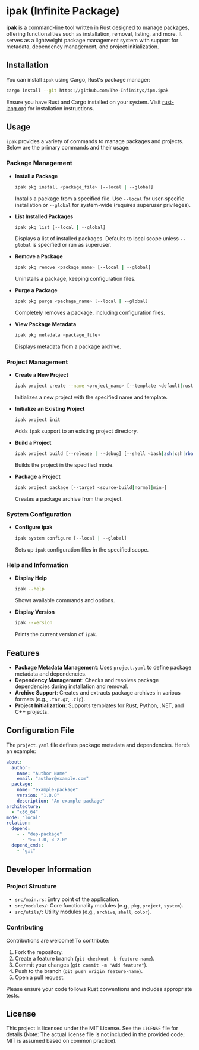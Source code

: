 # ipak (Infinite Package)

**ipak** is a command-line tool written in Rust designed to manage packages, offering functionalities such as installation, removal, listing, and more. It serves as a lightweight package management system with support for metadata, dependency management, and project initialization.

## Installation

You can install `ipak` using Cargo, Rust's package manager:

```sh
cargo install --git https://github.com/The-Infinitys/ipm.ipak
```

Ensure you have Rust and Cargo installed on your system. Visit [rust-lang.org](https://www.rust-lang.org/tools/install) for installation instructions.

## Usage

`ipak` provides a variety of commands to manage packages and projects. Below are the primary commands and their usage:

### Package Management

- **Install a Package**
  ```sh
  ipak pkg install <package_file> [--local | --global]
  ```
  Installs a package from a specified file. Use `--local` for user-specific installation or `--global` for system-wide (requires superuser privileges).

- **List Installed Packages**
  ```sh
  ipak pkg list [--local | --global]
  ```
  Displays a list of installed packages. Defaults to local scope unless `--global` is specified or run as superuser.

- **Remove a Package**
  ```sh
  ipak pkg remove <package_name> [--local | --global]
  ```
  Uninstalls a package, keeping configuration files.

- **Purge a Package**
  ```sh
  ipak pkg purge <package_name> [--local | --global]
  ```
  Completely removes a package, including configuration files.

- **View Package Metadata**
  ```sh
  ipak pkg metadata <package_file>
  ```
  Displays metadata from a package archive.

### Project Management

- **Create a New Project**
  ```sh
  ipak project create --name <project_name> [--template <default|rust|python|dotnet|clang>]
  ```
  Initializes a new project with the specified name and template.

- **Initialize an Existing Project**
  ```sh
  ipak project init
  ```
  Adds `ipak` support to an existing project directory.

- **Build a Project**
  ```sh
  ipak project build [--release | --debug] [--shell <bash|zsh|csh|rbash>]
  ```
  Builds the project in the specified mode.

- **Package a Project**
  ```sh
  ipak project package [--target <source-build|normal|min>]
  ```
  Creates a package archive from the project.

### System Configuration

- **Configure ipak**
  ```sh
  ipak system configure [--local | --global]
  ```
  Sets up `ipak` configuration files in the specified scope.

### Help and Information

- **Display Help**
  ```sh
  ipak --help
  ```
  Shows available commands and options.

- **Display Version**
  ```sh
  ipak --version
  ```
  Prints the current version of `ipak`.

## Features

- **Package Metadata Management**: Uses `project.yaml` to define package metadata and dependencies.
- **Dependency Management**: Checks and resolves package dependencies during installation and removal.
- **Archive Support**: Creates and extracts package archives in various formats (e.g., `.tar.gz`, `.zip`).
- **Project Initialization**: Supports templates for Rust, Python, .NET, and C++ projects.

## Configuration File

The `project.yaml` file defines package metadata and dependencies. Here’s an example:

```yaml
about:
  author:
    name: "Author Name"
    email: "author@example.com"
  package:
    name: "example-package"
    version: "1.0.0"
    description: "An example package"
architecture:
  - "x86_64"
mode: "local"
relation:
  depend:
    - - "dep-package"
      - ">= 1.0, < 2.0"
  depend_cmds:
    - "git"
```

## Developer Information

### Project Structure

- `src/main.rs`: Entry point of the application.
- `src/modules/`: Core functionality modules (e.g., `pkg`, `project`, `system`).
- `src/utils/`: Utility modules (e.g., `archive`, `shell`, `color`).

### Contributing

Contributions are welcome! To contribute:

1. Fork the repository.
2. Create a feature branch (`git checkout -b feature-name`).
3. Commit your changes (`git commit -m "Add feature"`).
4. Push to the branch (`git push origin feature-name`).
5. Open a pull request.

Please ensure your code follows Rust conventions and includes appropriate tests.

## License

This project is licensed under the MIT License. See the `LICENSE` file for details (Note: The actual license file is not included in the provided code; MIT is assumed based on common practice).
